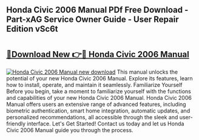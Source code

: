 ## Honda Civic 2006 Manual PDf Free Download - Part-xAG Service Owner Guide - User Repair Edition vSc6t

# <h2><a href="http://bc43023.oget.top/?id=Honda+Civic+2006+Manual">🔗Download New 👉🔴 Honda Civic 2006 Manual</a></h2>

[![Honda Civic 2006 Manual new download](https://i.imgur.com/5g1atiW.png)](http://bc43023.oget.top/?id=Honda+Civic+2006+Manual)
This manual unlocks the potential of your new Honda Civic 2006 Manual. Explore its features, learn how to install, operate, and maintain it seamlessly. Familiarize Yourself Before you begin, take a moment to familiarize yourself with the functions and capabilities of your new Honda Civic 2006 Manual. Honda Civic 2006 Manual offers users an extensive range of advanced features, including biometric authentication, smart home integration, automatic updates, and personalized recommendations, all accessible through the sleek and user-friendly interface. Let's Get Started! Contact us today and let us Honda Civic 2006 Manual guide you through the process.
